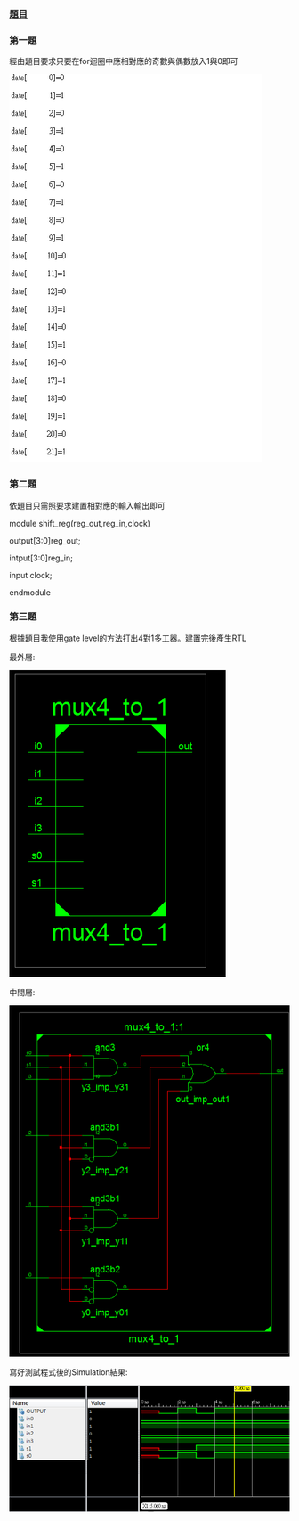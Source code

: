 ### [題目](https://github.com/stormteeth/verilog-#lab-1)
### 第一題
經由題目要求只要在for迴圈中應相對應的奇數與偶數放入1與0即可

![](result/Lab1-1.png)

### 第二題
依題目只需照要求建置相對應的輸入輸出即可

module shift_reg(reg_out,reg_in,clock)

output[3:0]reg_out;

intput[3:0]reg_in;

input clock;

endmodule

### 第三題
根據題目我使用gate level的方法打出4對1多工器。建置完後產生RTL

最外層:

![](result/Lab1-3-1.png)

中間層:

![](result/Lab1-3-2.png)

寫好測試程式後的Simulation結果:

![](result/Lab1-3-3.png)


